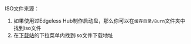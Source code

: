 ISO文件来源：
1. 如果使用过Edgeless Hub制作启动盘，那么你可以在`缓存目录/Burn`文件夹中找到iso文件
2. 在[下载站](https://down.edgeless.top)的下拉菜单内找到iso文件下载地址